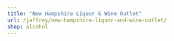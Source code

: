 ```yaml
---
title: "New Hampshire Liquor & Wine Outlet"
url: /jaffrey/new-hampshire-liquor-and-wine-outlet/
shop: alcohol
---
```

